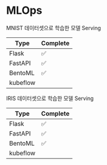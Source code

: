 # MLOps



MNIST 데이터셋으로 학습한 모델 Serving 

| Type     | Complete           |
| -------- | ------------------ |
| Flask    | :white_check_mark: |
| FastAPI  | :white_check_mark: |
| BentoML  | :white_check_mark: |
| kubeflow |                    |


IRIS 데이터셋으로 학습한 모델 Serving

| Type     | Complete           |
| -------- | ------------------ |
| Flask    | :white_check_mark: |
| FastAPI  | :white_check_mark: |
| BentoML  | :white_check_mark: |
| kubeflow |                    |
